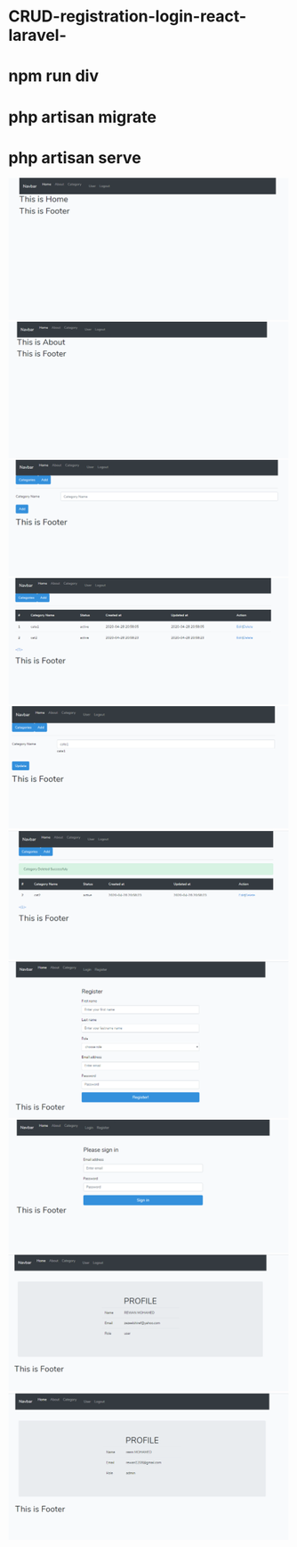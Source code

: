 # CRUD-registration-login-react-laravel-
# npm run div 
# php artisan migrate
# php artisan serve

![](images/pic1.PNG)
![](images/pic2.PNG)
![](images/pic3.PNG)
![](images/pic4.PNG)
![](images/pic5.PNG)
![](images/pic6.PNG)
![](images/pic7.PNG)
![](images/pic8.PNG)
![](images/pic9.PNG)
![](images/pic10.PNG)
